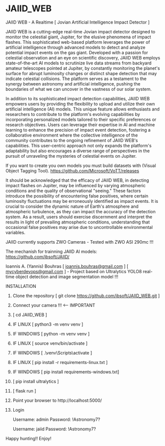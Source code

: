 # JAIID_WEB
JAIID WEB - A Realtime [ Jovian Artificial Intelligence Impact Detector ]

JAIID WEB is a cutting-edge real-time Jovian impact detector designed to monitor the celestial giant, Jupiter, for the elusive phenomena of impact flashes. This sophisticated web-based platform leverages the power of artificial intelligence through advanced models to detect and analyze potential impact events on the gas giant. Developed with a passion for celestial observation and an eye on scientific discovery, JAIID WEB employs state-of-the-art AI models to scrutinize live data streams from backyard amateur telescopes pointed at Jupiter, by constantly monitoring the planet's surface for abrupt luminosity changes or distinct shape detection that may indicate celestial collisions. The platform serves as a testament to the synergy between astronomy and artificial intelligence, pushing the boundaries of what we can uncover in the vastness of our solar system.

In addition to its sophisticated impact detection capabilities, JAIID WEB empowers users by providing the flexibility to upload and utilize their own artificial intelligence (AI) models. This unique feature allows enthusiasts and researchers to contribute to the platform's evolving capabilities by incorporating personalized models tailored to their specific preferences or research objectives. Users can leverage their expertise in AI and machine learning to enhance the precision of impact event detection, fostering a collaborative environment where the collective intelligence of the community contributes to the ongoing refinement of JAIID WEB's capabilities. This user-centric approach not only expands the platform's adaptability but also encourages a diverse range of perspectives in the pursuit of unraveling the mysteries of celestial events on Jupiter.

If you want to create you own models you must build datasets with (Visual Object Tagging Tool). https://github.com/Microsoft/VoTT/releases

It should be acknowledged that the efficacy of JAIID WEB, in detecting impact flashes on Jupiter, may be influenced by varying atmospheric conditions and the quality of observational "seeing." These factors introduce the possibility of encountering false positives, where certain luminosity fluctuations may be erroneously identified as impact events. It is crucial to consider the dynamic nature of Earth's atmosphere and atmospheric turbulence, as they can impact the accuracy of the detection system. As a result, users should exercise discernment and interpret the results in light of prevailing atmospheric conditions, understanding that occasional false positives may arise due to uncontrollable environmental variables.

JAIID currently supports ZWO Cameras - Tested with ZWO ASI 290mc !!!


The mechanish for trainning JAIID AI models: https://github.com/ibsoft/JAIID/

Ioannis A. (Yannis) Bouhras [ ioannis.bouhras@gmail.com ] [ mycyberdevops@gmail.com ] - Project based on Ultralytics YOLO8 real-time object detection and image segmentation model !!!

INSTALLATION



1. Clone the repository [ git clone https://github.com/ibsoft/JAIID_WEB.git ]
2. Connect your camera !!! <-- IMPORTANT
3. [ cd JAIID_WEB ]
4. IF LINUX [ python3 -m venv venv ]
5. IF WINDOWS [ python -m venv venv ]
6. IF LINUX [ source venv/bin/activate ]
7. IF WINDOWS [ .\venv\Scripts\activate ]
8. IF LINUX [ pip install -r requirements-linux.txt ]
9. IF WINDOWS [ pip install requirements-windows.txt]
10. [ pip install ultralytics ]
11. [ flask run ]
12. Point your browser to http://localhost:5000/
13. Login

    Username: admin
    Password: !Astronomy7?

    Username: jaiid
    Password: !Astronomy7?

Happy hunting!! Enjoy!
